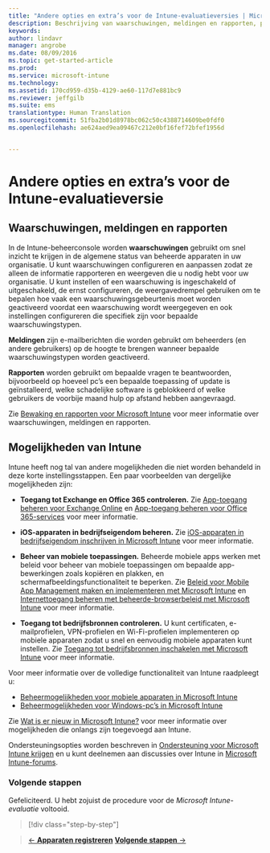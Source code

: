 ```yaml
---
title: "Andere opties en extra’s voor de Intune-evaluatieversies | Microsoft Intune"
description: Beschrijving van waarschuwingen, meldingen en rapporten, plus algemene mogelijkheden van Intune die u moet weten wanneer u zich aanmeldt voor een gratis evaluatieversie van Intune van 30 dagen
keywords: 
author: lindavr
manager: angrobe
ms.date: 08/09/2016
ms.topic: get-started-article
ms.prod: 
ms.service: microsoft-intune
ms.technology: 
ms.assetid: 170cd959-d35b-4129-ae60-117d7e881bc9
ms.reviewer: jeffgilb
ms.suite: ems
translationtype: Human Translation
ms.sourcegitcommit: 51fba2b01d8978bc062c50c4388714609be0fdf0
ms.openlocfilehash: ae624aed9ea09467c212e0bf16fef72bfef1956d


---
```


# Andere opties en extra’s voor de Intune-evaluatieversie

## Waarschuwingen, meldingen en rapporten
In de Intune-beheerconsole worden **waarschuwingen** gebruikt om snel inzicht te krijgen in de algemene status van beheerde apparaten in uw organisatie. U kunt waarschuwingen configureren en aanpassen zodat ze alleen de informatie rapporteren en weergeven die u nodig hebt voor uw organisatie. U kunt instellen of een waarschuwing is ingeschakeld of uitgeschakeld, de ernst configureren, de weergavedrempel gebruiken om te bepalen hoe vaak een waarschuwingsgebeurtenis moet worden geactiveerd voordat een waarschuwing wordt weergegeven en ook instellingen configureren die specifiek zijn voor bepaalde waarschuwingstypen.

**Meldingen** zijn e-mailberichten die worden gebruikt om beheerders (en andere gebruikers) op de hoogte te brengen wanneer bepaalde waarschuwingstypen worden geactiveerd.

**Rapporten** worden gebruikt om bepaalde vragen te beantwoorden, bijvoorbeeld op hoeveel pc’s een bepaalde toepassing of update is geïnstalleerd, welke schadelijke software is geblokkeerd of welke gebruikers de voorbije maand hulp op afstand hebben aangevraagd.

Zie [Bewaking en rapporten voor Microsoft Intune](/Intune/Deploy-Use/monitoring-and-reports-with-microsoft-intune) voor meer informatie over waarschuwingen, meldingen en rapporten.

## Mogelijkheden van Intune
Intune heeft nog tal van andere mogelijkheden die niet worden behandeld in deze korte instellingsstappen. Een paar voorbeelden van dergelijke mogelijkheden zijn:

-   **Toegang tot Exchange en Office 365 controleren.** Zie [App-toegang beheren voor Exchange Online](https://technet.microsoft.com/library/dn705841.aspx) en [App-toegang beheren voor Office 365-services](https://technet.microsoft.com/library/dn818907.aspx) voor meer informatie.

-   **iOS-apparaten in bedrijfseigendom beheren.** Zie [iOS-apparaten in bedrijfseigendom inschrijven in Microsoft Intune](/Intune/Deploy-Use/enroll-corporate-owned-ios-devices-in-microsoft-intune) voor meer informatie.

-   **Beheer van mobiele toepassingen.** Beheerde mobiele apps werken met beleid voor beheer van mobiele toepassingen om bepaalde app-bewerkingen zoals kopiëren en plakken, en schermafbeeldingsfunctionaliteit te beperken. Zie [Beleid voor Mobile App Management maken en implementeren met Microsoft Intune](/Intune/Deploy-Use/create-and-deploy-mobile-app-management-policies-with-microsoft-intune) en [Internettoegang beheren met beheerde-browserbeleid met Microsoft Intune](/Intune/Deploy-Use/manage-internet-access-using-managed-browser-policies) voor meer informatie.

-   **Toegang tot bedrijfsbronnen controleren.** U kunt certificaten, e-mailprofielen, VPN-profielen en Wi-Fi-profielen implementeren op mobiele apparaten zodat u snel en eenvoudig mobiele apparaten kunt instellen. Zie [Toegang tot bedrijfsbronnen inschakelen met Microsoft Intune](/Intune/Deploy-Use/enable-access-to-company-resources-with-microsoft-intune) voor meer informatie.

Voor meer informatie over de volledige functionaliteit van Intune raadpleegt u:
- [Beheermogelijkheden voor mobiele apparaten in Microsoft Intune](/intune/get-started/mobile-device-management-capabilities-in-microsoft-intune)
- [Beheermogelijkheden voor Windows-pc’s in Microsoft Intune](/intune/get-started/windows-pc-management-capabilities-in-microsoft-intune)

Zie [Wat is er nieuw in Microsoft Intune?](/Intune/Deploy-Use/whats-new-in-microsoft-intune) voor meer informatie over mogelijkheden die onlangs zijn toegevoegd aan Intune.

Ondersteuningsopties worden beschreven in [Ondersteuning voor Microsoft Intune krijgen](/Intune/Troubleshoot/how-to-get-support-for-microsoft-intune) en u kunt deelnemen aan discussies over Intune in [Microsoft Intune-forums](https://social.technet.microsoft.com/Forums/en-US/home?forum=microsoftintuneprod).

### Volgende stappen
Gefeliciteerd. U hebt zojuist de procedure voor de *Microsoft Intune-evaluatie* voltooid.

>[!div class="step-by-step"]

>[&larr; **Apparaten registreren**](.\get-started-with-a-30-day-trial-of-microsoft-intune-step-5.md)     [**Volgende stappen** &rarr;](.\get-started-with-a-30-day-trial-of-microsoft-intune-step-7.md)  



<!--HONumber=Aug16_HO2-->


